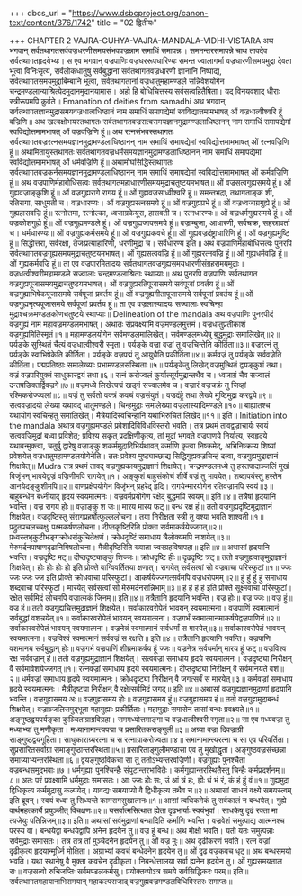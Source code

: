 +++
dbcs_url = "https://www.dsbcproject.org/canon-text/content/376/1742"
title = "02 द्वितीयः"

+++
CHAPTER 2
VAJRA-GUHYA-VAJRA-MANDALA-VIDHI-VISTARA
अथ भगवान् सर्वतथागतसर्ववज्रधरणीसमयसंभववज्रन्नाम समाधिं समापन्नः। समनन्तरसमापन्ने चाथ तावदेव सर्वतथागतहृदयेभ्यः। स एव भगवान् वज्रपाणिः वज्रधररूपधारिण्यः समन्त ज्वालागर्भा वज्रधारणीसमयमुद्रा देवता भूत्वा विनिःसृत्य, सर्वलोकधातुषु सर्वबुद्धानां सर्वतथागतवज्रधारणी ज्ञानानि निष्पाद्य, सर्वतथागतसमयमुद्राबिम्बानि भूत्वा, सर्वतथागतानां वज्रधातुमहामण्डले सन्निवेशयोगेन चन्द्रमण्डलान्याश्रित्येदमुदानमुदानयामास।
अहो हि बोधिचित्तस्य सर्वसत्वहितैषिता। 
यद् विनयवशाद् धीराः स्त्रीरूपमपि कुर्वते॥
Emanation of deities from samadhi
अथ भगवान् सर्वतथागतज्ञानमुद्रासमयवज्रधात्वधिष्ठानं नाम समाधिं समापद्येमां स्वविद्यात्तमामभाषत् ओं वज्रधात्वीश्वरि हूं वज्रिणि॥
अथ खल्वक्षोभयस्तथागतः सर्वतथागतवज्रसत्वसमयज्ञानमुद्रामण्डलाधिष्ठानन् नाम समाधिं समापद्येमां स्वविद्योत्तमामभाषत् ओं वज्रवज्रिणि हूं॥
अथ रत्नसंभवस्तथागतः सर्वतथागतवज्ररत्नसमयज्ञानमुद्रामण्डलाधिष्ठानन् नाम समाधिं समापद्येमां स्वविद्योत्तमामभाषत् ओं रत्नवज्रिणि हूं॥
अथामितायुस्तथागतः सर्वतथागतवज्रधर्मसमयज्ञानमुद्रामण्डलाधिष्ठानन् नाम समाधिं समापद्येमां स्वविद्योत्तमामभाषत् ओं धर्मवज्रिणि हूं॥
अथामोघसिद्धिस्तथागतः सर्वतथागतवज्रकर्नसमयज्ञानमुद्रामण्डलाधिष्ठानन् नाम समाधिं समापद्येमां स्वविद्योत्तमामभाषत् ओं कर्मवज्रिणि हूं॥
अथ वज्रपाणिर्महाबोधिसत्वः सर्वतथागतमहाधारणीसमयमुद्राचतुष्टयमभाषत्॥
ओं वज्रसत्वगुह्यसमये हूं॥
ओं गुह्यवज्राङ्कुशि हूं॥
ओं वज्रगुह्यरागे रागय हूं॥
ओं गुह्यवज्रसाध्वीश्वरि हूं॥
समन्तभद्रा, तथागताङ्क शी, रतिरागा, साधुमती च। वज्रधारण्यः।
ओं वज्रगुह्यरत्नसमये हूं॥
ओं वज्रगुह्यप्रभे हूं॥
ओं वज्रध्वजाग्रगुह्ये हूं॥
ओं गुह्यहासवज्रि हूं॥
रत्नोत्तमा, रत्नोल्का, ध्वजाग्रकेयूरा, हासवती च। रत्नधारण्यः॥
ओं वज्रधर्मगुह्यसमये हूं॥
ओं वज्रकोशगुह्ये हूं॥
ओं वज्रगुह्यमण्डले हूं॥
ओं वज्रगुह्यजापसमये हूं॥
वज्राम्बुजा, आधारणी, सर्वचक्र, सहस्रावर्ता च। धर्मधारण्यः॥
ओं वज्रगुह्यकर्मसमये हूं॥
ओं वज्रगुह्यकवचे हूं॥
ओं गुह्यवज्रदंष्ट्राधारिणि हूं॥
ओं वज्रगुह्यमुष्टि हूं॥
सिद्धोत्तरा, सर्वरक्षा, तेजःप्रत्याहारिणी, धरणीमुद्रा च। सर्वधारण्य इति॥
अथ वज्रपाणिर्महाबोधिसत्वः पुनरपि सर्वतथागतवज्रगुह्यसमयमुद्राचतुष्टयमभाषत्।
ओं गुह्यसत्ववज्रि हूं॥ 
ओं गुह्यरत्नवज्रि हूं॥
ओं गुह्यधर्मवज्रि हूं॥
ओं गुह्यकर्मवज्रि हूं॥
ता एव वज्रपारमितादयः सर्वतथागतवज्रगुह्यसमयधारणीसंग्रहसमयमुद्राः। वज्रधत्वीश्वरीमहामण्डले सज्वालाः चन्द्रमण्डलाश्रिताः स्थाप्याः॥
अथ पुनरपि वज्रपाणिः सर्वतथागत वज्रगुह्यपूजासमयमुद्राचतुष्टयमभाषत्।
ओं वज्रगुह्यरतिपूजासमये सर्वपूजां प्रवर्तय हूं॥
ओं वज्रगुह्याभिषेकपूजासमये सर्वपूजां प्रवर्तय हूं॥ 
ओं वज्रगुह्यगीतापूजासमये सर्वपूजां प्रवर्तय हूं॥
ओं वज्रगुह्यनृत्यपूजासमये सर्वपूजां प्रवर्तय हूं॥
ता एव वज्रलास्यादयः सज्वालाः स्वचिन्हा मुद्राश्चक्रमण्डलकोणचतुष्टये स्थाप्याः॥
Delineation of the mandala
अथ वज्रपाणिः पुनरपीदं वज्रगुह्यं नाम महावज्रमण्डलमभाषत्।
अथातः संप्रवक्ष्यामि वज्रमण्डलमुत्तमं।
वज्रधातुप्रतीकाशं वज्रगुह्यमितिस्मृतं॥१॥
महामण्डलयोगेन सर्वमण्डलमालिखेत्।
सर्वमण्डलमध्येषु बुद्धमुद्राः समालिखेत्॥२॥
पर्यङके सुस्थितं चैत्यं वज्रधात्वीश्वरी स्मृता। 
पर्यङ्के वज्रा वज्रां तु वज्रचिन्तेति कीर्तिता॥३॥
वज्ररत्नं तु पर्यङ्के स्वाभिषेकेति कीर्तिता।
पर्यङ्के वज्रपद्मं तु आयुधैति प्रकीर्तिता॥४॥
कर्मवज्रं तु पर्यङ्के सर्ववज्रेति कीर्तिता। 
पद्मप्रतिष्ठाः समालेख्याः प्रभामण्डलसंस्थिताः॥५॥
पर्यङ्केतु लिखेद् वज्रमुत्थितं द्वयङ्कुशं तथा।
वज्रं वज्रपरियुक्तं साधुकारद्वयं तथा॥६॥
रत्नं करोज्वलं कुर्यात्सूर्यमुद्रान्तथैव च। 
ध्वजाग्रं चैव सज्वालं दन्तपङिक्तर्द्विवज्रगे॥७॥
वज्रमध्ये लिखेत्पद्मं खड्गं सज्वालमेव च। 
वज्रारं वज्रचक्रं तु जिव्हां रश्मिकरोज्ज्वलां॥८॥
वज्रं तु सर्वतो वक्त्रं कवचं वज्रसंयुतं।
वज्रदंष्ट्रे तथा लेख्ये मुष्टिमुद्रा करद्वये॥९॥
सत्ववज्रादयो लेख्या यथावद् धातुमण्डले।
चिन्हमुद्राः समालेख्या वज्रलास्यादिमण्डले॥१०॥
बाह्यातश्च यथायोगं स्वचिन्हंतु समालिखेत्। 
मैत्रेयादिस्वचिन्हानि यथाभिरुचितं लिखेद्॥११॥ इति॥
Initiation into the mandala
अथात्र वज्रगुह्यमण्डले प्रवेशादिविविधविस्तरो भवति।
तत्र प्रथमं तावद्वज्राचार्यः स्वयं सत्ववज्रिमुद्रां बध्वा प्रविशेत्; प्रविश्य सकृत् प्रदक्षिणीकृत्य, तां मुद्रां भगवते वज्रपाणये निर्यात्य, स्वहृदये यथावन्मुक्त्वा, चतुर्षु द्वारेषु वज्राङ्कु शकर्ममुद्रादिभिर्यथावत् कर्माणि कृत्वा निष्क्रमेद्, अभिनिष्क्रम्य शिष्यां प्रवेशयेत् वज्रधातुमहामण्डलयोगेनेति। ततः प्रवेश्य मुष्ट्याच्छाद्य सिद्धिगुह्यवज्रचिन्हं दत्वा, वज्रगुह्यमुद्राज्ञानं शिक्षयेत्॥
Mudra
तत्र प्रथमं तावद् वज्रगुह्यकायमुद्राज्ञानं शिक्षयेत्। 
चन्द्रमण्डलमध्ये तु हस्तपादाञ्जलिं मुखं 
विजृंभन् भावयेद्वज्रं वज्रिणीमपि रागयेत्॥१॥
अङ्कुशं बाहुसंकोचं शीर्षे वज्रं तु भावयेत्।
शब्दापयंस्तु हस्तेन आनयेदङ्कुशीमपि॥२॥
वाणप्रक्षेपयोगेन विजृंभन् प्रहरेद् हृदि। 
रागयेन्मारयोगेन रतिवज्रामपि स्वयं॥३॥
बाहुबन्धेन बध्नीयाद् हृदयं स्वयमात्मनः। 
वज्रवर्मप्रयोगेण रक्षेद् बुद्धमपि स्वयम्॥ इति॥४॥
तत्रैषां हृदयानि भवन्ति। 
वज्र रागय होः॥
वज्राङ्कु श जः॥
मारय मारय फट्॥
बन्ध रक्ष हं॥
ततो वज्रगुह्यदृष्टिमुद्राज्ञानं शिक्षयेत्। 
वज्रदृष्टिस्तु संरागप्रहर्षोत्फुल्ललोचना। 
तया निरीक्षता स्त्री तु वश्या भवति शाश्वती॥१॥
प्रद्रुतप्रचलच्चक्षुः पक्ष्मकर्षणलोचना।
दीप्तकृष्टिरिति प्रोक्ता सर्वमाकर्षयेज्जगत्॥२॥
प्रध्वस्तभृकुटीभङ्गक्रोधसंकुचितेक्षणं। 
क्रोधदृष्टिं समाधाय त्रैलोक्यमपि नाशयेत्॥३॥
मेरुमर्दनपाषाणदृढानिमिषलोचना। 
मैत्रीदृष्टिरिति ख्याता ज्वरग्रहविषापहा॥ इति॥४॥
अथासां हृदयानि भवन्ति। 
वज्रदृष्टि मट्॥
दीप्तदृष्ट्याङ्कु शिज्जः॥
क्रोधदृष्टि हीः॥
दृढदृष्टि त्रट्॥
ततो वज्रगुह्यवाङ्मुद्राज्ञानं शिक्षयेत्।
होः होः होः हो इति प्रोक्ते वाग्विवर्तितया क्षणात्। 
रागयेत् सर्वसत्वां सो वज्रवाचा परिस्फुटां॥१॥
ज्जः ज्जः ज्जः ज्ज इति प्रोक्ते क्रोधवाचा परिस्फुटां। 
आकर्षयेज्जगत्सर्वमपि वज्रधरोपमम्॥२॥
हुं हुं हुं हुं समाधाय शब्दवाचा परिस्फुटां।
मारयेत् सर्वसत्वां सो मेरुमर्दनसन्निभाम्॥३॥ 
हं हं हं हं इति प्रोक्ते सूक्ष्मवाचा परिस्फुटां। 
रक्षेत् सर्वमिदं लोचमपि वज्रात्मकं जिनम्॥ इति॥४॥
तत्रैतानि हृदयानि भवन्ति। 
वज्र होः॥
वज्र ज्जः॥
वज्र हुं॥
वज्र हं॥
ततो वज्रगुह्यचित्तमुद्राज्ञानं शिक्षयेत्।
सर्वाकारवरोपेतं भावयन् स्वयमात्मना। 
वज्रपाणिं स्वमात्मानं सर्वबुद्धां वशन्नयेत्॥१॥
सर्वाकारवरोपेतं भावयन् स्वयमात्मना। 
वज्रगर्भं स्वमात्मानमाकर्षयेद्वज्रपाणिनं॥२॥
सर्वाकारवरोपेतं भावयन् स्वयमात्मना।
वज्रनेत्रं स्वमात्मानं सर्वधर्मां स मारयेत्॥३॥
सर्वाकारवरोपेतं भावयन् स्वयमात्मना। 
वज्रविश्वं स्वमात्मानं सर्ववज्रं स रक्षति॥ इति॥४॥
तत्रैतानि हृदयानि भवन्ति। 
वज्रपाणि वशमानय सर्वबुद्धान् होः॥
वज्रगर्भ वज्रपाणिं शीघ्रमाकर्षय हूं ज्जः॥
वज्रनेत्र सर्वधर्मान् मारय हूं फट्॥
वज्रविश्व रक्ष सर्ववज्रान् हं॥
ततो वज्रगुह्यमुद्राज्ञानं शिक्षयेत्। 
सत्ववज्रां समाधाय हृदये स्वयमात्मनः। 
वज्रदृष्ट्या निरीक्षन् वै सर्वमावेशयेज्जगत्॥१॥
रत्नवज्रां समाधाय हृदये स्वयमात्मनः। 
दीप्तदृष्ट्या निरीक्षन् वै सर्वमानयते वशं॥२॥
धर्मवज्रां समाधाय हृदये स्वयमात्मनः। 
क्रोधदृष्ट्या निरीक्षन् वै जगत्सर्वं स मारयेत्॥३॥
कर्मवज्रां समाधाय हृदये स्वयमात्मनः।
मैत्रीदृष्ट्या निरीक्षन् वै रक्षेत्सर्वमिदं जगद्॥ इति॥४॥
अथासां वज्रगुह्यज्ञानमुद्राणां हृदयानि भवन्ति। 
वज्रगुह्यसमय अः॥
वज्रगुह्यसमय होः॥
वज्रगुह्यसमय हुं॥
वज्रगुह्यसमय हं॥
ततो वज्रगुह्यमुद्राबन्धं शिक्षयेत्।
वज्राञ्जलिसमुद्भूता महागुह्याः प्रकीर्तिताः।
महामुद्राः समासेन तासां बन्धः प्रवक्ष्यते॥१॥
अङ्गुष्ठद्वयपर्यङ्का कुञ्चिताग्राग्रविग्रहा। 
सममध्योत्तमाङ्गा च वज्रधात्वीश्वरी स्मृता॥२॥
सा एव मध्यवज्रा तु मध्याभ्यां तु मणीकृता। 
मध्यानामान्त्यपद्मा च प्रसारितकराङ्गुली॥३॥
अग्र्या वज्रा दिवज्राग्री साङ्गुष्ठद्वयगूहिता। 
साधुकाराग्र्यरत्ना च स रत्नाग्राकरोज्वला॥४॥
समानामान्त्यरत्ना च सा एव परिवर्तिता। 
सुप्रसारितसर्वाग्रा समाङ्गुष्ठान्तरस्थिता॥५॥
प्रसारिताङ्गुलीमण्डासा एव तु मुखोद्धृता। 
अङ्गुष्ठवज्रसंच्छन्ना समाग्र्याभ्यन्तरस्थिता॥६॥
द्वयङ्गुष्ठविकचा सा तु ततोऽभ्यन्तरवज्रिणी। 
वज्रगुह्याः पुनश्चैता वज्रबन्धसमुद्भवाः॥७॥
धर्मगुह्याः पुनश्चिन्हैः संपुटान्तरभावितैः। 
कर्मगुह्यान्तरस्थितैस्तु चिन्हैः कर्मप्रदर्शनम्॥८॥
अतः परं प्रवक्ष्यामि धर्ममुद्राः समासतः। 
आः ज्जः होः सः, उं आं त्रं हः, ह्रीः धं भं रं, कं हं हुं वं॥१॥
गुह्यमुद्रा द्विधिकृत्य कर्ममुद्रासु कल्पयेत्। 
यावद्यः समयाग्र्यो वै द्विधीकृत्य तथैव च॥२॥
अथासां साधनं वक्ष्ये समयस्त्वम् इति ब्रूवन्।
स्वयं बध्वा तु सिध्यन्ते कामरागसुखात्मनः॥१॥
आसां त्वधिकमेकं तु सर्वकालं न बन्धयेत्। 
गुह्ये वार्थमहत्कार्ये प्रयुञ्जीत् विचक्षणः॥२॥
यसर्वात्मसित्थात ह्येता दृढभार्याः स्वयंभुवां।
साधकेषु दृढं रक्ता मा त्यजेयुः पतिन्निजम्॥३॥ इति॥
अथासां सर्वमुद्राणां बन्धादिति कर्माणि भवन्ति। 
वज्रवेशं समुत्पाद्य आत्मनश्च परस्य वा। 
बन्धयेद्वा बन्धयेद्वापि अनेन हृदयेन तु॥
वज्र हूं बन्ध॥
अथ मोक्षो भवति।
यतो यतः समुत्पन्नाः सर्वमुद्राः समासतः। 
तत्र तत्र तां मुञ्चेदनेन हृदयेन तु॥
ओं वज्र मुः॥
अथ दृढीकरणं भवति। 
रत्न वज्रां दृढीकृत्य हृदयान्मूर्ध्नि मोक्षिता। 
अग्राभ्यां कवचं बन्धेदनेन हृदयेन तु॥
ओं दृढ वज्रकवच धृट्॥
अथ बन्धसमयो भवति। 
यथा स्थानेषु वै मुक्ता कवचेन दृढीकृता। 
निबन्धेत्तालया सर्वा ह्यनेन हृदयेन तु॥
ओं गुह्यसमयताल सः॥
वज्रसत्वो रुचिजप्तिः सर्वमण्डलकर्मसु। 
प्रयोक्तव्योऽत्र समये सर्वसिद्धिकरः परम्॥ इति॥
सर्वतथागतमहायानाभिसमयान् महाकल्पराजाद् वज्रगुह्यवज्रमण्डलविधिविस्तरः समाप्तः॥
